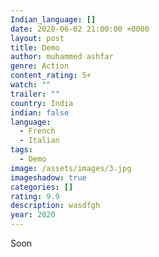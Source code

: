 ```yaml
---
Indian_language: []
date: 2020-06-02 21:00:00 +0000
layout: post
title: Demo
author: muhammed ashfar
genre: Action
content_rating: 5+
watch: ""
trailer: ""
country: India
indian: false
language:
  - French
  - Italian
tags:
  - Demo
image: /assets/images/3.jpg
imageshadow: true
categories: []
rating: 9.9
description: wasdfgh
year: 2020
---
```

Soon
